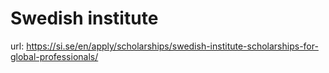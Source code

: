 # Swedish institute

url: https://si.se/en/apply/scholarships/swedish-institute-scholarships-for-global-professionals/